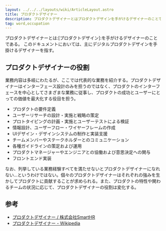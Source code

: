 ```yaml
---
layout: ../../../layouts/wiki/ArticleLayout.astro
title: プロダクトデザイナー
description: プロダクトデザイナーとはプロダクトデザインを手がけるデザイナーのことである。
tag: word,occupation
---
```


プロダクトデザイナーとは:[プロダクトデザイン]:を手がけるデザイナーのことである。
このドキュメントにおいては、主にデジタルプロダクトデザインを手掛けるデザイナーを指す。

## プロダクトデザイナーの役割

業務内容は多岐にわたるが、ここでは代表的な業務を紹介する。プロダクトデザイナーはインターフェース設計のみを担うのではなく、プロダクトのインターフェースを中心としてさまざまな業務に従事し、プロダクトの成功とユーザーにとっての価値を最大化する役目を担う。

- プロダクトの要件定義
- ユーザーリサーチの設計・実施と戦略の策定
- プロトタイピングの計画・実施とユーザーテストによる検証
- 情報設計、ユーザーフロー・ワイヤーフレームの作成
- UIデザイン・デザインシステムの制作と実装支援
- チームメンバーやステークホルダーとのコミュニケーション
- 各種ガイドラインの策定および運用
- プロダクトマネージャーやエンジニアとの協働および意思決定への関与
- フロントエンド実装

なお、列挙している業務経験すべてを満たせないとプロダクトデザイナーになれない...というわけではない。個々のプロダクトデザイナーはそれぞれの強みを生かしてプロダクトに貢献することが求められる。また、プロダクトの特性や関わるチームの状況に応じて、プロダクトデザイナーの役割は変化する。

## 参考

- [プロダクトデザイナー / 株式会社SmartHR](https://open.talentio.com/r/1/c/smarthr/pages/45038)
- [プロダクトデザイナー - Wikipedia](https://ja.wikipedia.org/wiki/%E3%83%97%E3%83%AD%E3%83%80%E3%82%AF%E3%83%88%E3%83%87%E3%82%B6%E3%82%A4%E3%83%8A%E3%83%BC)